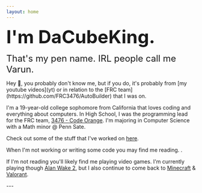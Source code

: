 ```yaml
---
layout: home
---
```

<head>
  <link rel="stylesheet" href="/css/index.css">
</head>



<font size = "8"><b>I'm DaCubeKing.</b></font>
<div style="line-height:5%;">
    <br>
</div>
<font size = "5">That's my pen name. IRL people call me Varun. </font>

<div style="line-height:100%;">
    <br>
</div>
Hey 👋, you probably don't know me, but if you do, it's probably from [my youtube videos](yt)
or in relation to the [FRC team](https://github.com/FRC3476/AutoBuilder) that I was on.

I'm a 19-year-old college sophomore from California that loves coding and everything about computers. 
In High School, I was the programming lead for the FRC team, [3476 - Code Orange](http://teamcodeorange.com/).
I'm majoring in Computer Science with a Math minor @ Penn Sate.

Check out some of the stuff that I've worked on [here](/2022/12/01/My-Programming-Projects.html).

<div>
    <span>
    When I'm not working or writing some code you may find me reading.
    </span>
    <span id="currentlyReading"> </span>. 
</div>
<p></p>

If I'm not reading you'll likely find me playing video games. I'm currently playing though [Alan Wake 2](https://www.alanwake.com/), 
but I also continue to come back to [Minecraft](https://dynmap.dacubeking.com/) & [Valorant](https://playvalorant.com/en-us/).

<script>
	fetch(
		'https://books.api.dacubeking.com/currentlyreading',
	)
    .then(function(response) {
        // When the page is loaded convert it to text
        return response.text()
    })
    .then(function(html) {
        if (html.length > 0) {
            document.getElementById("currentlyReading").innerHTML +=  html
        } else {
            document.getElementById("currentlyReading").innerHTML += `Take a look at what I've read <a href="/reading.html">here</a>.`
        }
    })
</script>

<p></p>
---
<div style="line-height:120%;">
    <br>
</div>
